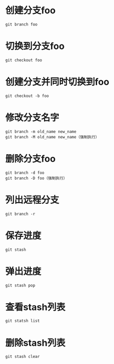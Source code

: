 # 创建分支foo   
`git branch foo`

# 切换到分支foo    
`git checkout foo`

# 创建分支并同时切换到foo   
`git checkout -b foo`

# 修改分支名字    
```   
git branch -m old_name new_name   
git branch -M old_name new_name（强制执行）   
```

# 删除分支foo   
```   
git branch -d foo   
git branch -D foo（强制执行）   
```

# 列出远程分支    
`git branch -r `    

# 保存进度    
`git stash`   

# 弹出进度    
`git stash pop`

# 查看stash列表   
`git statsh list`

# 删除stash列表   
`git stash clear`

